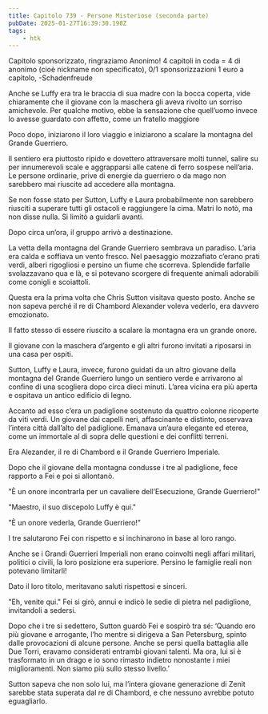 ```yaml
---
title: Capitolo 739 - Persone Misteriose (seconda parte)
pubDate: 2025-01-27T16:39:30.198Z
tags:
    - htk
---
```



Capitolo sponsorizzato, ringraziamo Anonimo!
4 capitoli in coda = 4 di anonimo (cioè nickname non specificato),
0/1 sponsorizzazioni 1 euro a capitolo,
-Schadenfreude

Anche se Luffy era tra le braccia di sua madre con la bocca coperta, vide chiaramente che il giovane con la maschera gli aveva rivolto un sorriso amichevole. Per qualche motivo, ebbe la sensazione che quell’uomo invece lo avesse guardato con affetto, come un fratello maggiore

Poco dopo, iniziarono il loro viaggio e iniziarono a scalare la montagna del Grande Guerriero.

Il sentiero era piuttosto ripido e dovettero attraversare molti tunnel, salire su per innumerevoli scale e aggrapparsi alle catene di ferro sospese nell’aria. Le persone ordinarie, prive di energie da guerriero o da mago non sarebbero mai riuscite ad accedere alla montagna.

Se non fosse stato per Sutton, Luffy e Laura probabilmente non sarebbero riusciti a superare tutti gli ostacoli e raggiungere la cima. Matri lo notò, ma non disse nulla. Si limitò a guidarli avanti.

Dopo circa un’ora, il gruppo arrivò a destinazione.

La vetta della montagna del Grande Guerriero sembrava un paradiso. L’aria era calda e soffiava un vento fresco. Nel paesaggio mozzafiato c’erano prati verdi, alberi rigogliosi e persino un fiume che scorreva. Splendide farfalle svolazzavano qua e là, e si potevano scorgere di frequente animali adorabili come conigli e scoiattoli.

Questa era la prima volta che Chris Sutton visitava questo posto. Anche se non sapeva perché il re di Chambord Alexander voleva vederlo, era davvero emozionato.

Il fatto stesso di essere riuscito a scalare la montagna era un grande onore.

Il giovane con la maschera d’argento e gli altri furono invitati a riposarsi in una casa per ospiti.

Sutton, Luffy e Laura, invece, furono guidati da un altro giovane della montagna del Grande Guerriero lungo un sentiero verde e arrivarono al confine di una scogliera dopo circa dieci minuti. L’area vicina era più aperta e ospitava un antico edificio di legno.

Accanto ad esso c’era un padiglione sostenuto da quattro colonne ricoperte da viti verdi. Un giovane dai capelli neri, affascinante e distinto, osservava l’intera città dall’alto del padiglione. Emanava un’aura elegante ed eterea, come un immortale al di sopra delle questioni e dei conflitti terreni.

Era Alezander, il re di Chambord e il Grande Guerriero Imperiale.

Dopo che il giovane della montagna condusse i tre al padiglione, fece rapporto a Fei e poi si allontanò.

"È un onore incontrarla per un cavaliere dell’Esecuzione, Grande Guerriero!"

"Maestro, il suo discepolo Luffy è qui."

"È un onore vederla, Grande Guerriero!”

I tre salutarono Fei con rispetto e si inchinarono in base al loro rango.

Anche se i Grandi Guerrieri Imperiali non erano coinvolti negli affari militari, politici o civili, la loro posizione era superiore. Persino le famiglie reali non potevano limitarli!

Dato il loro titolo, meritavano saluti rispettosi e sinceri.

"Eh, venite qui." Fei si girò, annuì e indicò le sedie di pietra nel padiglione, invitandoli a sedersi.

Dopo che i tre si sedettero, Sutton guardò Fei e sospirò tra sé: ‘Quando ero più giovane e arrogante, l’ho mentre si dirigeva a San Petersburg, spinto dalle provocazioni di alcune persone. Anche se persi quella battaglia alle Due Torri, eravamo considerati entrambi giovani talenti. Ma ora, lui si è trasformato in un drago e io sono rimasto indietro nonostante i miei miglioramenti. Non siamo più sullo stesso livello.’

Sutton sapeva che non solo lui, ma l’intera giovane generazione di Zenit sarebbe stata superata dal re di Chambord, e che nessuno avrebbe potuto eguagliarlo.
